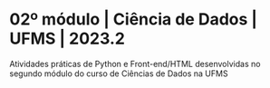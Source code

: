 # 02º módulo | Ciência de Dados | UFMS | 2023.2
 Atividades práticas de Python e Front-end/HTML desenvolvidas no segundo módulo do curso de Ciências de Dados na UFMS
